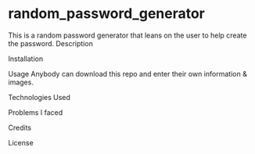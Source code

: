 # random_password_generator
This is a random password generator that leans on the user to help create the password.
Description


Installation


Usage
Anybody can download this repo and enter their own information & images.

Technologies Used



Problems I faced



Credits


License